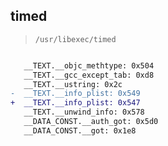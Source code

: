 ## timed

> `/usr/libexec/timed`

```diff

   __TEXT.__objc_methtype: 0x504
   __TEXT.__gcc_except_tab: 0xd8
   __TEXT.__ustring: 0x2c
-  __TEXT.__info_plist: 0x549
+  __TEXT.__info_plist: 0x547
   __TEXT.__unwind_info: 0x578
   __DATA_CONST.__auth_got: 0x5d0
   __DATA_CONST.__got: 0x1e8

```

